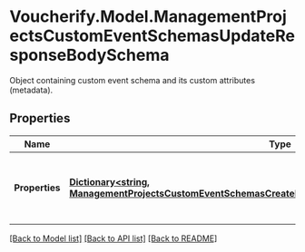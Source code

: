 # Voucherify.Model.ManagementProjectsCustomEventSchemasUpdateResponseBodySchema
Object containing custom event schema and its custom attributes (metadata).

## Properties

Name | Type | Description | Notes
------------ | ------------- | ------------- | -------------
**Properties** | [**Dictionary&lt;string, ManagementProjectsCustomEventSchemasCreateRequestBodySchemaPropertiesEntryValue&gt;**](ManagementProjectsCustomEventSchemasCreateRequestBodySchemaPropertiesEntryValue.md) | Defines custom event custom attributes (metadata). | [optional] 

[[Back to Model list]](../README.md#documentation-for-models) [[Back to API list]](../README.md#documentation-for-api-endpoints) [[Back to README]](../README.md)

